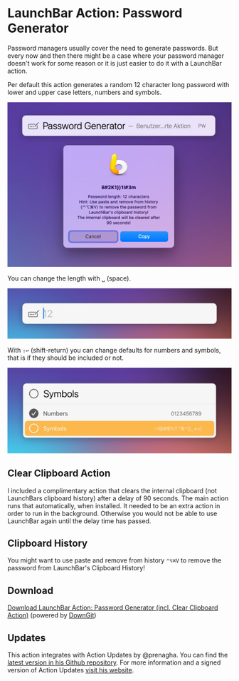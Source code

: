# LaunchBar Action: Password Generator

Password managers usually cover the need to generate passwords. But every now and then there might be a case where your password manager doesn't work for some reason or it is just easier to do it with a LaunchBar action. 

Per default this action generates a random 12 character long password with lower and upper case letters, numbers and symbols. 

<img src="01.jpg" width="600"/> 

You can change the length with `␣` (space).

<img src="02.jpg" width="596"/>

With `⇧↩` (shift-return) you can change defaults for numbers and symbols, that is if they should be included or not.

<img src="03.jpg" width="600"/>


## Clear Clipboard Action

I included a complimentary action that clears the internal clipboard (not LaunchBars clipboard history) after a delay of 90 seconds. The main action runs that automatically, when installed. It needed to be an extra action in order to run in the background. Otherwise you would not be able to use LaunchBar again until the delay time has passed.

## Clipboard History

You might want to use paste and remove from history `⌃⌥⌘V` to remove the password from LaunchBar's Clipboard History! 


## Download

[Download LaunchBar Action: Password Generator (incl. Clear Clipboard Action)](https://minhaskamal.github.io/DownGit/#/home?url=https://github.com/Ptujec/LaunchBar/tree/master/Password-Generator) (powered by [DownGit](https://github.com/MinhasKamal/DownGit))

## Updates

This action integrates with Action Updates by @prenagha. You can find the [latest version in his Github repository](https://github.com/prenagha/launchbar). For more information and a signed version of Action Updates [visit his website](https://renaghan.com/launchbar/action-updates/).